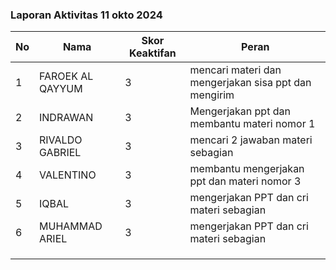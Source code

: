 
### Laporan Aktivitas 11 okto 2024

| No  | Nama             | Skor Keaktifan | Peran                                                |
| --- | ---------------- | -------------- | ---------------------------------------------------- |
| 1   | FAROEK AL QAYYUM | 3              | mencari materi dan mengerjakan sisa ppt dan mengirim |
| 2   | INDRAWAN         | 3              | Mengerjakan ppt dan membantu materi nomor 1          |
| 3   | RIVALDO GABRIEL  | 3              | mencari 2 jawaban materi sebagian                    |
| 4   | VALENTINO        | 3              | membantu mengerjakan ppt dan materi nomor 3          |
| 5   | IQBAL            | 3              | mengerjakan PPT dan cri materi sebagian              |
| 6   | MUHAMMAD ARIEL   | 3              | mengerjakan PPT dan cri materi sebagian              |
|     |                  |                |                                                      |
|     |                  |                |                                                      |
|     |                  |                |                                                      |
